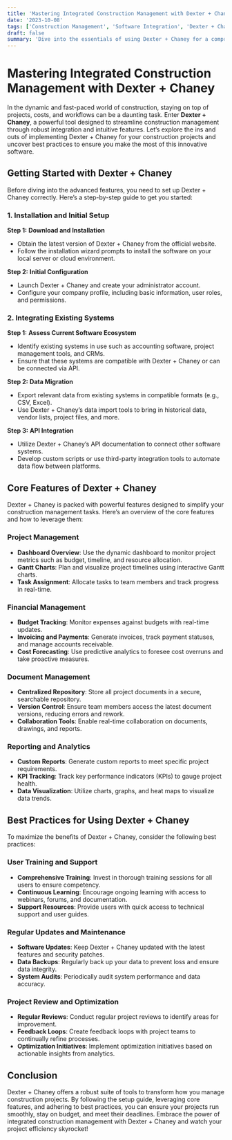 ```yaml
---
title: 'Mastering Integrated Construction Management with Dexter + Chaney'
date: '2023-10-08'
tags: ['Construction Management', 'Software Integration', 'Dexter + Chaney']
draft: false
summary: 'Dive into the essentials of using Dexter + Chaney for a comprehensive and efficient approach to integrated construction management. From setup to best practices, weve got you covered!'
---
```


# Mastering Integrated Construction Management with Dexter + Chaney

In the dynamic and fast-paced world of construction, staying on top of projects, costs, and workflows can be a daunting task. Enter **Dexter + Chaney**, a powerful tool designed to streamline construction management through robust integration and intuitive features. Let’s explore the ins and outs of implementing Dexter + Chaney for your construction projects and uncover best practices to ensure you make the most of this innovative software.

## Getting Started with Dexter + Chaney

Before diving into the advanced features, you need to set up Dexter + Chaney correctly. Here’s a step-by-step guide to get you started:

### 1. **Installation and Initial Setup**

**Step 1:** **Download and Installation**
- Obtain the latest version of Dexter + Chaney from the official website.
- Follow the installation wizard prompts to install the software on your local server or cloud environment.

**Step 2:** **Initial Configuration**
- Launch Dexter + Chaney and create your administrator account.
- Configure your company profile, including basic information, user roles, and permissions.

### 2. **Integrating Existing Systems**

**Step 1:** **Assess Current Software Ecosystem**
- Identify existing systems in use such as accounting software, project management tools, and CRMs.
- Ensure that these systems are compatible with Dexter + Chaney or can be connected via API.

**Step 2:** **Data Migration**
- Export relevant data from existing systems in compatible formats (e.g., CSV, Excel).
- Use Dexter + Chaney’s data import tools to bring in historical data, vendor lists, project files, and more.

**Step 3:** **API Integration**
- Utilize Dexter + Chaney’s API documentation to connect other software systems.
- Develop custom scripts or use third-party integration tools to automate data flow between platforms.

## Core Features of Dexter + Chaney

Dexter + Chaney is packed with powerful features designed to simplify your construction management tasks. Here’s an overview of the core features and how to leverage them:

### Project Management

- **Dashboard Overview**: Use the dynamic dashboard to monitor project metrics such as budget, timeline, and resource allocation.
- **Gantt Charts**: Plan and visualize project timelines using interactive Gantt charts.
- **Task Assignment**: Allocate tasks to team members and track progress in real-time.

### Financial Management

- **Budget Tracking**: Monitor expenses against budgets with real-time updates.
- **Invoicing and Payments**: Generate invoices, track payment statuses, and manage accounts receivable.
- **Cost Forecasting**: Use predictive analytics to foresee cost overruns and take proactive measures.

### Document Management

- **Centralized Repository**: Store all project documents in a secure, searchable repository.
- **Version Control**: Ensure team members access the latest document versions, reducing errors and rework.
- **Collaboration Tools**: Enable real-time collaboration on documents, drawings, and reports.

### Reporting and Analytics

- **Custom Reports**: Generate custom reports to meet specific project requirements.
- **KPI Tracking**: Track key performance indicators (KPIs) to gauge project health.
- **Data Visualization**: Utilize charts, graphs, and heat maps to visualize data trends.

## Best Practices for Using Dexter + Chaney

To maximize the benefits of Dexter + Chaney, consider the following best practices:

### User Training and Support

- **Comprehensive Training**: Invest in thorough training sessions for all users to ensure competency.
- **Continuous Learning**: Encourage ongoing learning with access to webinars, forums, and documentation.
- **Support Resources**: Provide users with quick access to technical support and user guides.

### Regular Updates and Maintenance

- **Software Updates**: Keep Dexter + Chaney updated with the latest features and security patches.
- **Data Backups**: Regularly back up your data to prevent loss and ensure data integrity.
- **System Audits**: Periodically audit system performance and data accuracy.

### Project Review and Optimization

- **Regular Reviews**: Conduct regular project reviews to identify areas for improvement.
- **Feedback Loops**: Create feedback loops with project teams to continually refine processes.
- **Optimization Initiatives**: Implement optimization initiatives based on actionable insights from analytics.

## Conclusion

Dexter + Chaney offers a robust suite of tools to transform how you manage construction projects. By following the setup guide, leveraging core features, and adhering to best practices, you can ensure your projects run smoothly, stay on budget, and meet their deadlines. Embrace the power of integrated construction management with Dexter + Chaney and watch your project efficiency skyrocket!